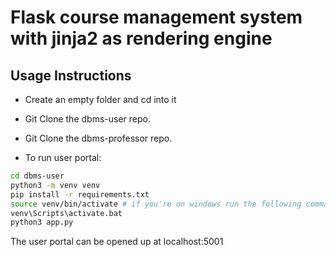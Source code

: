 #  Flask course management system with jinja2 as rendering engine
## Usage Instructions

- Create an empty folder and cd into it

- Git Clone the dbms-user repo.

- Git Clone the dbms-professor repo.

- To run user portal:

  

```bash
cd dbms-user
python3 -m venv venv
pip install -r requirements.txt
source venv/bin/activate # if you're on windows run the following command instead
venv\Scripts\activate.bat
python3 app.py
```



The user portal can be opened up at localhost:5001



